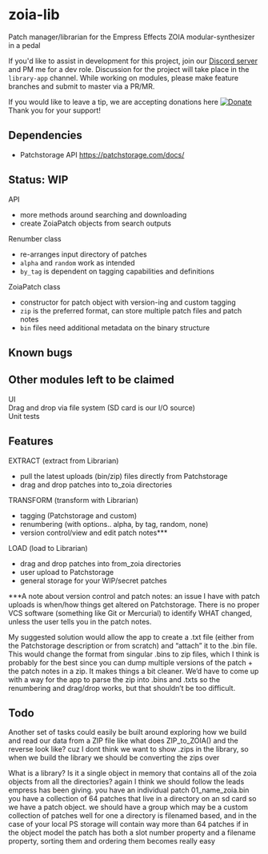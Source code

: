 # zoia-lib
Patch manager/librarian for the Empress Effects ZOIA modular-synthesizer in a pedal

If you'd like to assist in development for this project, join our
[Discord server](https://discordapp.com/invite/HG5GesY) and PM me for a dev role.
Discussion for the project will take place in the `library-app` channel.
While working on modules, please make feature branches and submit to master via a PR/MR.

If you would like to leave a tip, we are accepting donations here
[![Donate](https://img.shields.io/badge/Donate-PayPal-blue.svg)](https://www.paypal.com/cgi-bin/webscr?cmd=_s-xclick&hosted_button_id=UUQ3SW5VMV3X4)
Thank you for your support!

## Dependencies
- Patchstorage API https://patchstorage.com/docs/

## Status: WIP
API
- more methods around searching and downloading
- create ZoiaPatch objects from search outputs

Renumber class
- re-arranges input directory of patches
- `alpha` and `random` work as intended
- `by_tag` is dependent on tagging capabilities and definitions

ZoiaPatch class
- constructor for patch object with version-ing and custom tagging
- `zip` is the preferred format, can store multiple patch files and patch notes
- `bin` files need additional metadata on the binary structure

## Known bugs

## Other modules left to be claimed
UI  
Drag and drop via file system (SD card is our I/O source)  
Unit tests  

## Features
EXTRACT (extract from Librarian)
- pull the latest uploads (bin/zip) files directly from Patchstorage
- drag and drop patches into to_zoia directories

TRANSFORM (transform with Librarian)
- tagging (Patchstorage and custom)
- renumbering (with options.. alpha, by tag, random, none)
- version control/view and edit patch notes***

LOAD (load to Librarian)
- drag and drop patches into from_zoia directories
- user upload to Patchstorage
- general storage for your WIP/secret patches

***A note about version control and patch notes: an issue I have with patch uploads
is when/how things get altered on Patchstorage. There is no proper VCS software
(something like Git or Mercurial) to identify WHAT changed, unless the user tells
you in the patch notes.

My suggested solution would allow the app to create a .txt file (either from the
Patchstorage description or from scratch) and “attach” it to the .bin file.
This would change the format from singular .bins to zip files, which I think is
probably for the best since you can dump multiple versions of the patch + the patch
notes in a zip. It makes things a bit cleaner. We’d have to come up with a way for
the app to parse the zip into .bins and .txts so the renumbering and drag/drop works,
but that shouldn’t be too difficult.

## Todo
Another set of tasks could easily be built around exploring how we
build and read our data from a ZIP file like what does ZIP_to_ZOIA() and the reverse look like?
cuz I dont think we want to show .zips in the library, so when we build
the library we should be converting the zips over

What is a library? Is it a single object in memory that contains all of 
the zoia objects from all the directories?
again I think we should follow the leads empress has been giving.
you have an individual patch 01_name_zoia.bin
you have a collection of 64 patches that live in a directory on an sd card
so we have a patch object. we should have a group which may be a custom collection of patches
well for one a directory is filenamed based, and in the case of your local PS storage will
contain way more than 64 patches
if in the object model the patch has both a slot number property and a filename
property, sorting them and ordering them becomes really easy

